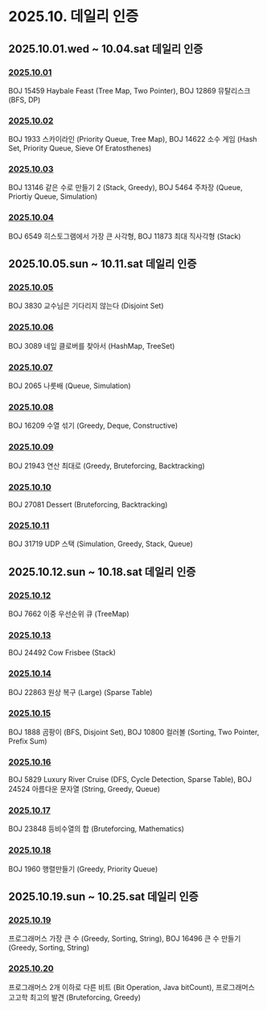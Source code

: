 # 2025.10. 데일리 인증

## 2025.10.01.wed ~ 10.04.sat 데일리 인증

### [2025.10.01](https://github.com/jwelyl/daily_certification/blob/main/2025/10/01/25_10_01_daily_certification.md)
BOJ 15459 Haybale Feast (Tree Map, Two Pointer), BOJ 12869 뮤탈리스크 (BFS, DP)

### [2025.10.02](https://github.com/jwelyl/daily_certification/blob/main/2025/10/02/25_10_02_daily_certification.md)
BOJ 1933 스카이라인 (Priority Queue, Tree Map), BOJ 14622 소수 게임 (Hash Set, Priority Queue, Sieve Of Eratosthenes)

### [2025.10.03](https://github.com/jwelyl/daily_certification/blob/main/2025/10/03/25_10_03_daily_certification.md)
BOJ 13146 같은 수로 만들기 2 (Stack, Greedy), BOJ 5464 주차장 (Queue, Priortiy Queue, Simulation)

### [2025.10.04](https://github.com/jwelyl/daily_certification/blob/main/2025/10/04/25_10_04_daily_certification.md)
BOJ 6549 히스토그램에서 가장 큰 사각형, BOJ 11873 최대 직사각형 (Stack)

## 2025.10.05.sun ~ 10.11.sat 데일리 인증

### [2025.10.05](https://github.com/jwelyl/daily_certification/blob/main/2025/10/05/25_10_05_daily_certification.md)
BOJ 3830 교수님은 기다리지 않는다 (Disjoint Set)

### [2025.10.06](https://github.com/jwelyl/daily_certification/blob/main/2025/10/06/25_10_06_daily_certification.md)
BOJ 3089 네잎 클로버를 찾아서 (HashMap, TreeSet)

### [2025.10.07](https://github.com/jwelyl/daily_certification/blob/main/2025/10/07/25_10_07_daily_certification.md)
BOJ 2065 나룻배 (Queue, Simulation)

### [2025.10.08](https://github.com/jwelyl/daily_certification/blob/main/2025/10/08/25_10_08_daily_certification.md)
BOJ 16209 수열 섞기 (Greedy, Deque, Constructive)

### [2025.10.09](https://github.com/jwelyl/daily_certification/blob/main/2025/10/09/25_10_09_daily_certification.md)
BOJ 21943 연산 최대로 (Greedy, Bruteforcing, Backtracking)

### [2025.10.10](https://github.com/jwelyl/daily_certification/blob/main/2025/10/10/25_10_10_daily_certification.md)
BOJ 27081 Dessert (Bruteforcing, Backtracking)

### [2025.10.11](https://github.com/jwelyl/daily_certification/blob/main/2025/10/11/25_10_11_daily_certification.md)
BOJ 31719 UDP 스택 (Simulation, Greedy, Stack, Queue)

## 2025.10.12.sun ~ 10.18.sat 데일리 인증

### [2025.10.12](https://github.com/jwelyl/daily_certification/blob/main/2025/10/12/25_10_12_daily_certification.md)
BOJ 7662 이중 우선순위 큐 (TreeMap)

### [2025.10.13](https://github.com/jwelyl/daily_certification/blob/main/2025/10/13/25_10_13_daily_certification.md)
BOJ 24492 Cow Frisbee (Stack)

### [2025.10.14](https://github.com/jwelyl/daily_certification/blob/main/2025/10/14/25_10_14_daily_certification.md)
BOJ 22863 원상 복구 (Large) (Sparse Table)

### [2025.10.15](https://github.com/jwelyl/daily_certification/blob/main/2025/10/15/25_10_15_daily_certification.md)
BOJ 1888 곰팡이 (BFS, Disjoint Set), BOJ 10800 컬러볼 (Sorting, Two Pointer, Prefix Sum)

### [2025.10.16](https://github.com/jwelyl/daily_certification/blob/main/2025/10/16/25_10_16_daily_certification.md)
BOJ 5829 Luxury River Cruise (DFS, Cycle Detection, Sparse Table), BOJ 24524 아름다운 문자열 (String, Greedy, Queue)

### [2025.10.17](https://github.com/jwelyl/daily_certification/blob/main/2025/10/17/25_10_17_daily_certification.md)
BOJ 23848 등비수열의 합 (Bruteforcing, Mathematics)

### [2025.10.18](https://github.com/jwelyl/daily_certification/blob/main/2025/10/18/25_10_18_daily_certification.md)
BOJ 1960 행렬만들기 (Greedy, Priority Queue)

## 2025.10.19.sun ~ 10.25.sat 데일리 인증

### [2025.10.19](https://github.com/jwelyl/daily_certification/blob/main/2025/10/19/25_10_19_daily_certification.md)
프로그래머스 가장 큰 수 (Greedy, Sorting, String), BOJ 16496 큰 수 만들기 (Greedy, Sorting, String)

### [2025.10.20](https://github.com/jwelyl/daily_certification/blob/main/2025/10/20/25_10_20_daily_certification.md)
프로그래머스 2개 이하로 다른 비트 (Bit Operation, Java bitCount), 프로그래머스 고고학 최고의 발견 (Bruteforcing, Greedy)